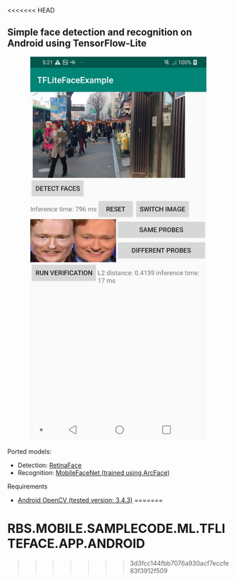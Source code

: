 <<<<<<< HEAD
## Simple face detection and recognition on Android using TensorFlow-Lite

<div align="center">
<img src="sample.png" width="400"/>
</div>

Ported models:

- Detection: [RetinaFace](https://github.com/deepinsight/insightface/tree/master/RetinaFace#retinaface-face-detector)
- Recognition: [MobileFaceNet (trained using ArcFace)](https://github.com/deepinsight/insightface)

Requirements

- [Android OpenCV (tested version: 3.4.3)](https://opencv.org/android/)
=======
# RBS.MOBILE.SAMPLECODE.ML.TFLITEFACE.APP.ANDROID

>>>>>>> 3d3fcc144fbb7076a930acf7eccfe83f3912f509
